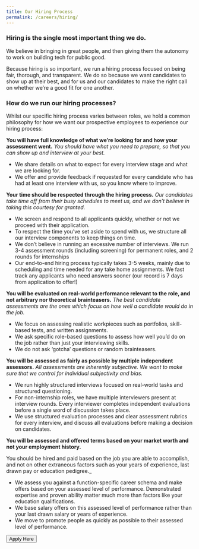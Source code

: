 ```yaml
---
title: Our Hiring Process
permalink: /careers/hiring/
---
```

### Hiring is the single most important thing we do.
We believe in bringing in great people, and then giving them the autonomy to work on building tech for public good.

Because hiring is so important, we run a hiring process focused on being fair, thorough, and transparent. We do so because we want candidates to show up at their best, and for us and our candidates to make the right call on whether we’re a good fit for one another.

### How do we run our hiring processes?

Whilst our specific hiring process varies between roles, we hold a common philosophy for how we want our prospective employees to experience our hiring process:

**You will have full knowledge of what we’re looking for and how your assessment went.** _You should have what you need to prepare, so that you can show up and interview at your best._

*   We share details on what to expect for every interview stage and what we are looking for.
*   We offer and provide feedback if requested for every candidate who has had at least one interview with us, so you know where to improve.

**Your time should be respected through the hiring process.** _Our candidates take time off from their busy schedules to meet us, and we don’t believe in taking this courtesy for granted._

*   We screen and respond to all applicants quickly, whether or not we proceed with their application.
*   To respect the time you’ve set aside to spend with us, we structure all our interview components to keep things on time.
*   We don’t believe in running an excessive number of interviews. We run 3-4 assessment rounds (including screening) for permanent roles, and 2 rounds for internships
*   Our end-to-end hiring process typically takes 3-5 weeks, mainly due to scheduling and time needed for any take home assignments. We fast track any applicants who need answers sooner (our record is 7 days from application to offer!)

**You will be evaluated on real-world performance relevant to the role, and not arbitrary nor theoretical brainteasers.** _The best candidate assessments are the ones which focus on how well a candidate would do in the job._

*   We focus on assessing realistic workpieces such as portfolios, skill-based tests, and written assignments.
*   We ask specific role-based questions to assess how well you’d do on the job rather than just your interviewing skills.
*   We do not ask ‘gotcha’ questions or random brainteasers.

**You will be assessed as fairly as possible by multiple independent assessors.** _All assessments are inherently subjective. We want to make sure that we control for individual subjectivity and bias._

*   We run highly structured interviews focused on real-world tasks and structured questioning.
*   For non-internship roles, we have multiple interviewers present at interview rounds. Every interviewer completes independent evaluations before a single word of discussion takes place.
*   We use structured evaluation processes and clear assessment rubrics for every interview, and discuss all evaluations before making a decision on candidates.

**You will be assessed and offered terms based on your market worth and not your employment history.** 

You should be hired and paid based on the job you are able to accomplish, and not on other extraneous factors such as your years of experience, last drawn pay or education pedigree._

*   We assess you against a function-specific career schema and make offers based on your assessed level of performance. Demonstrated expertise and proven ability matter much more than factors like your education qualifications.
*   We base salary offers on this assessed level of performance rather than your last drawn salary or years of experience.
*   We move to promote people as quickly as possible to their assessed level of performance.


<a href="http://go.gov.sg/ogp-jobs">
    <button class="bp-button is-secondary is-medium has-text-white is-uppercase search-button">
        Apply Here
    </button>
</a>